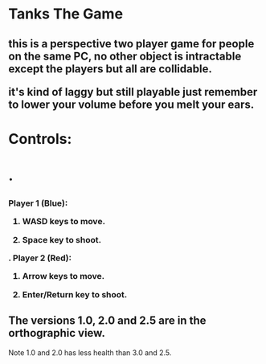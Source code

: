 <h1>Tanks The Game</h1>

<h2>this is a perspective two player game for people on the same PC, no other object is intractable except the players but all are collidable.

it's kind of laggy but still playable just remember to lower your volume before you melt your ears.</h2>

<div><h1>Controls:<h1>

. <h3>Player 1 (Blue):
 
1.  WASD keys to move.
  
2.  Space key to shoot.

. Player 2 (Red):
 
1.  Arrow keys to move.
  
2.  Enter/Return key to shoot.</h3>
  <div>
  
<h2>The versions 1.0, 2.0 and 2.5 are in the orthographic view.</h2>

<p>Note 1.0 and 2.0 has less health than 3.0 and 2.5.</p>
